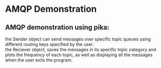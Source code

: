 # AMQP Demonstration

## AMQP demonstration using pika: <br>
  the Sender object can send messages over specific topic queues using different routing keys specified by the user. <br>
  the Reciever object, saves the messages in its specific topic category and plots the frequency of each topic, as well as      displaying all the messages when the user exits the program.
